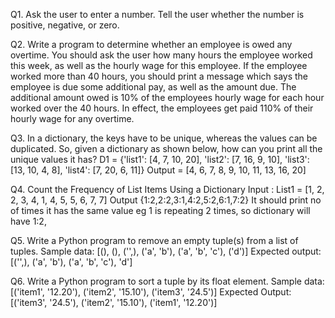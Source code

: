 Q1. Ask the user to enter a number. Tell the user whether the number is positive, negative, or zero.



Q2. Write a program to determine whether an employee is owed any overtime. You should ask the user how many hours the employee worked this week, as well as the hourly wage for this employee.
If the employee worked more than 40 hours, you should print a message which says the employee is due some additional pay, as well as the amount due.
The additional amount owed is 10% of the employees hourly wage for each hour worked over the 40 hours. In effect, the employees get paid 110% of their hourly wage for any overtime.



Q3. In a dictionary, the keys have to be unique, whereas the values can be duplicated. So, given a dictionary as shown below, how can you print all the unique values it has?
D1 = {'list1': [4, 7, 10, 20], 'list2': [7, 16, 9, 10], 'list3': [13, 10, 4, 8], 'list4': [7, 20, 6, 11]}
Output = [4, 6, 7, 8, 9, 10, 11, 13, 16, 20]



Q4. Count the Frequency of List Items Using a Dictionary
Input : List1 = [1, 2, 2, 3, 4, 1, 4, 5, 5, 6, 7, 7] Output {1:2,2:2,3:1,4:2,5:2,6:1,7:2}
It should print no of times it has the same value eg 1 is repeating 2 times, so dictionary will have 1:2,



Q5. Write a Python program to remove an empty tuple(s) from a list of tuples.
Sample data: [(), (), ('',), ('a', 'b'), ('a', 'b', 'c'), ('d')]
Expected output: [('',), ('a', 'b'), ('a', 'b', 'c'), 'd']



Q6. Write a Python program to sort a tuple by its float element.
Sample data: [('item1', '12.20'), ('item2', '15.10'), ('item3', '24.5')]
Expected Output: [('item3', '24.5'), ('item2', '15.10'), ('item1', '12.20')]